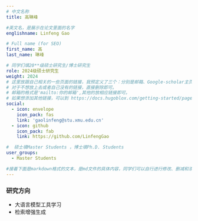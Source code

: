 ```yaml
---
# 中文名称
title: 高琳峰

#英文名，是展示在论文里面的名字
englishname: Linfeng Gao

# Full name (for SEO)
first_name: 高
last_name: 琳峰

# 同学们填20**级硕士研究生/博士研究生
role: 2024级硕士研究生
weight: 2024
# 这里放跟自己相关的一些页面的链接，我预定义了三个：分别是邮箱、Google-scholar主页和github主页
# 对于不想放上去或者自己没有的链接，直接删除即可。
# 邮箱的格式是'mailto:你的邮箱',其他的放相应链接即可。
# 如果想添加其他链接，可以到 https://docs.hugoblox.com/getting-started/page-builder/#icons 上去找图标，或者直接放在下面的详细介绍上
social:
  - icon: envelope
    icon_pack: fas
    link: 'gaolinfeng@stu.xmu.edu.cn'
  - icon: github
    icon_pack: fab
    link: https://github.com/LinfengGao

#  硕士填Master Students ，博士填Ph.D. Students
user_groups:
  - Master Students

#接着下面是markdown格式的文本，是md文件的具体内容，同学们可以自行进行修改、删减和添加
---
```

<!-- 以下内容一定要遵循markdown语法 -->
<!-- ###代表的是以三级标题的形式展示后面的文本，* 代表以列表的形式展示后面的文本-->

<!-- 这里可以先放一段简要自我介绍或者是自己想要放上去的一些链接 ，不想放的话也可以删了-->


### 研究方向
* 大语言模型工具学习
* 检索增强生成

<!-- 可以放校内外的一些荣誉，包括荣誉称号、奖学金、企业未来之星等等 -->

